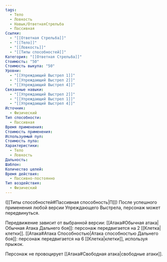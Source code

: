 ```yaml
---
tags:
  - Тело
  - Ловкость
  - Навык/ОтветнаяСтрельба
  - Пассивная
Ссылки:
  - "[[Ответная Стрельба]]"
  - "[[Тело]]"
  - "[[Ловкость]]"
  - "[[Типы способностей]]"
Категория: "[[Ответная Стрельба]]"
Стоимость: "50"
Стоимость выкупа: "50"
Уровни:
  - "[[Упреждающий Выстрел 1]]"
  - "[[Упреждающий Выстрел 2]]"
  - "[[Упреждающий Выстрел 4]]"
Связанные навыки:
  - "[[Упреждающий Выстрел 2]]"
  - "[[Упреждающий Выстрел 1]]"
  - "[[Упреждающий Выстрел 4]]"
Источник:
  - Физический
Тип способности:
  - Пассивная
Время применения: 
Стоимость применения: 
Используемый пул: 
Стоимость пула: 
Характеристики:
  - Тело
  - Ловкость
Дальность: 
Шаблон: 
Количество целей: 
Время действия:
  - Пассивно-постоянно
Тип воздействия:
  - Физический
---
```

([[Типы способностей#Пассивная способность|П]]) После успешного применения любой версии Упреждающего Выстрела, персонаж может передвинуться. 

Передвижение зависит от выбранной версии:
[[Атака#Обычная атака|Обычная Атака Дальнего боя]]: персонаж передвигается на 2 [[Клетка|клетки]].
[[Атака#Атака Способностью|Атака способностью Дальнего боя]]: персонаж передвигается на 6 [[Клетка|клетки]], используя прыжок. 

Персонаж не провоцирует [[Атака#Свободная атака|свободные атаки]].


